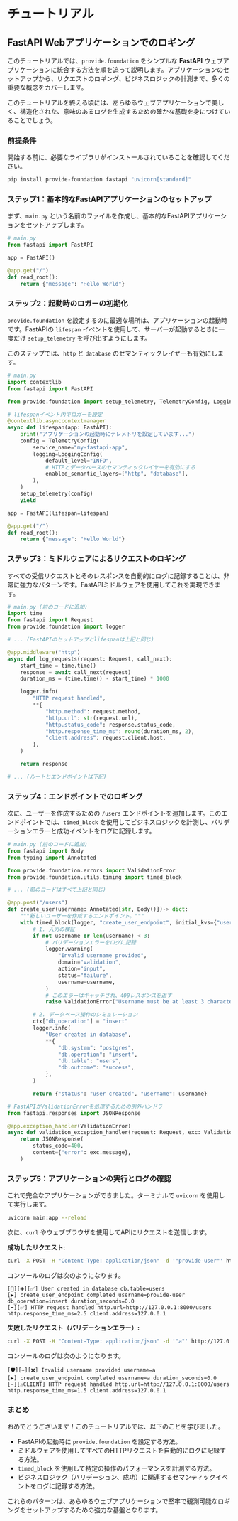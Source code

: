 # チュートリアル

## FastAPI Webアプリケーションでのロギング

このチュートリアルでは、`provide.foundation` をシンプルな **FastAPI** ウェブアプリケーションに統合する方法を順を追って説明します。アプリケーションのセットアップから、リクエストのロギング、ビジネスロジックの計測まで、多くの重要な概念をカバーします。

このチュートリアルを終える頃には、あらゆるウェブアプリケーションで美しく、構造化された、意味のあるログを生成するための確かな基礎を身につけていることでしょう。

### 前提条件

開始する前に、必要なライブラリがインストールされていることを確認してください。

```bash
pip install provide-foundation fastapi "uvicorn[standard]"
```

### ステップ1：基本的なFastAPIアプリケーションのセットアップ

まず、`main.py` という名前のファイルを作成し、基本的なFastAPIアプリケーションをセットアップします。

```python
# main.py
from fastapi import FastAPI

app = FastAPI()

@app.get("/")
def read_root():
    return {"message": "Hello World"}
```

### ステップ2：起動時のロガーの初期化

`provide.foundation` を設定するのに最適な場所は、アプリケーションの起動時です。FastAPIの `lifespan` イベントを使用して、サーバーが起動するときに一度だけ `setup_telemetry` を呼び出すようにします。

このステップでは、`http` と `database` のセマンティックレイヤーも有効にします。

```python
# main.py
import contextlib
from fastapi import FastAPI

from provide.foundation import setup_telemetry, TelemetryConfig, LoggingConfig

# lifespanイベント内でロガーを設定
@contextlib.asynccontextmanager
async def lifespan(app: FastAPI):
    print("アプリケーションの起動時にテレメトリを設定しています...")
    config = TelemetryConfig(
        service_name="my-fastapi-app",
        logging=LoggingConfig(
            default_level="INFO",
            # HTTPとデータベースのセマンティックレイヤーを有効にする
            enabled_semantic_layers=["http", "database"],
        ),
    )
    setup_telemetry(config)
    yield

app = FastAPI(lifespan=lifespan)

@app.get("/")
def read_root():
    return {"message": "Hello World"}
```

### ステップ3：ミドルウェアによるリクエストのロギング

すべての受信リクエストとそのレスポンスを自動的にログに記録することは、非常に強力なパターンです。FastAPIミドルウェアを使用してこれを実現できます。

```python
# main.py (前のコードに追加)
import time
from fastapi import Request
from provide.foundation import logger

# ... (FastAPIのセットアップとlifespanは上記と同じ)

@app.middleware("http")
async def log_requests(request: Request, call_next):
    start_time = time.time()
    response = await call_next(request)
    duration_ms = (time.time() - start_time) * 1000

    logger.info(
        "HTTP request handled",
        **{
            "http.method": request.method,
            "http.url": str(request.url),
            "http.status_code": response.status_code,
            "http.response_time_ms": round(duration_ms, 2),
            "client.address": request.client.host,
        },
    )

    return response

# ... (ルートとエンドポイントは下記)
```

### ステップ4：エンドポイントでのロギング

次に、ユーザーを作成するための `/users` エンドポイントを追加します。このエンドポイントでは、`timed_block` を使用してビジネスロジックを計測し、バリデーションエラーと成功イベントをログに記録します。

```python
# main.py (前のコードに追加)
from fastapi import Body
from typing import Annotated

from provide.foundation.errors import ValidationError
from provide.foundation.utils.timing import timed_block

# ... (前のコードはすべて上記と同じ)

@app.post("/users")
def create_user(username: Annotated[str, Body()])-> dict:
    """新しいユーザーを作成するエンドポイント。"""
    with timed_block(logger, "create_user_endpoint", initial_kvs={"username": username}) as ctx:
        # 1. 入力の検証
        if not username or len(username) < 3:
            # バリデーションエラーをログに記録
            logger.warning(
                "Invalid username provided",
                domain="validation",
                action="input",
                status="failure",
                username=username,
            )
            # このエラーはキャッチされ、400レスポンスを返す
            raise ValidationError("Username must be at least 3 characters long")

        # 2. データベース操作のシミュレーション
        ctx["db_operation"] = "insert"
        logger.info(
            "User created in database",
            **{
                "db.system": "postgres",
                "db.operation": "insert",
                "db.table": "users",
                "db.outcome": "success",
            },
        )

        return {"status": "user created", "username": username}

# FastAPIがValidationErrorを処理するための例外ハンドラ
from fastapi.responses import JSONResponse

@app.exception_handler(ValidationError)
async def validation_exception_handler(request: Request, exc: ValidationError):
    return JSONResponse(
        status_code=400,
        content={"error": exc.message},
    )
```

### ステップ5：アプリケーションの実行とログの確認

これで完全なアプリケーションができました。ターミナルで `uvicorn` を使用して実行します。

```bash
uvicorn main:app --reload
```

次に、`curl` やウェブブラウザを使用してAPIにリクエストを送信します。

**成功したリクエスト:**

```bash
curl -X POST -H "Content-Type: application/json" -d '"provide-user"' http://127.0.0.1:8000/users
```

コンソールのログは次のようになります。

```
[🐘][➕][✅] User created in database db.table=users
[▶️] create_user_endpoint completed username=provide-user db_operation=insert duration_seconds=0.0
[➡️][✅] HTTP request handled http.url=http://127.0.0.1:8000/users http.response_time_ms=2.5 client.address=127.0.0.1
```

**失敗したリクエスト（バリデーションエラー）:**

```bash
curl -X POST -H "Content-Type: application/json" -d '"a"' http://127.0.0.1:8000/users
```

コンソールのログは次のようになります。

```
[🛡️][➡️][❌] Invalid username provided username=a
[▶️] create_user_endpoint completed username=a duration_seconds=0.0
[➡️][⚠️CLIENT] HTTP request handled http.url=http://127.0.0.1:8000/users http.response_time_ms=1.5 client.address=127.0.0.1
```

### まとめ

おめでとうございます！このチュートリアルでは、以下のことを学びました。

*   FastAPIの起動時に `provide.foundation` を設定する方法。
*   ミドルウェアを使用してすべてのHTTPリクエストを自動的にログに記録する方法。
*   `timed_block` を使用して特定の操作のパフォーマンスを計測する方法。
*   ビジネスロジック（バリデーション、成功）に関連するセマンティックイベントをログに記録する方法。

これらのパターンは、あらゆるウェブアプリケーションで堅牢で観測可能なロギングをセットアップするための強力な基盤となります。
